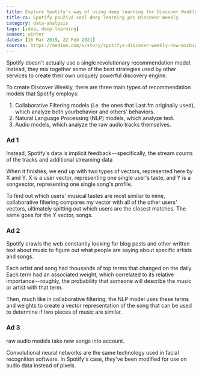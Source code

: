 ```yaml
---
title: Explore Spotify's way of using deep learning for Discover Weekly
title-cs: Spotify používá cool deep learning pro Discover Weekly
category: data-analysis
tags: [idea, deep-learning]
season: winter
dates: [16 Mar 2019, 22 Feb 2021]
sources: https://medium.com/s/story/spotifys-discover-weekly-how-machine-learning-finds-your-new-music-19a41ab76efe
---
```


Spotify doesn't actually use a single revolutionary recommendation model. Instead, they mix together some of the best strategies used by other services to create their own uniquely powerful discovery engine.

To create Discover Weekly, there are three main types of recommendation models that Spotify employs:
1. Collaborative Filtering models (i.e. the ones that Last.fm originally used), which analyze both yourbehavior and others' behaviors.
2. Natural Language Processing (NLP) models, which analyze text.
3.  Audio models, which analyze the raw audio tracks themselves.

### Ad 1
Instead, Spotify's data is implicit feedback -- specifically, the stream counts of the tracks and additional streaming data

When it finishes, we end up with two types of vectors, represented here by X and Y. X is a user vector, representing one single user's taste, and Y is a songvector, representing one single song's profile.

To find out which users' musical tastes are most similar to mine, collaborative filtering compares my vector with all of the other users' vectors, ultimately spitting out which users are the closest matches. The same goes for the Y vector, songs.

### Ad 2
Spotify crawls the web constantly looking for blog posts and other written text about music to figure out what people are saying about specific artists and songs.

Each artist and song had thousands of top terms that changed on the daily. Each term had an associated weight, which correlated to its relative importance -- roughly, the probability that someone will describe the music or artist with that term.

Then, much like in collaborative filtering, the NLP model uses these terms and weights to create a vector representation of the song that can be used to determine if two pieces of music are similar.

### Ad 3
raw audio models take new songs into account.

Convolutional neural networks are the same technology used in facial recognition software. In Spotify's case, they've been modified for use on audio data instead of pixels.